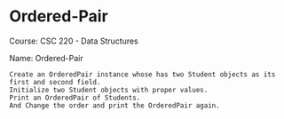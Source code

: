 # Ordered-Pair
Course: CSC 220 - Data Structures

Name: Ordered-Pair

    Create an OrderedPair instance whose has two Student objects as its first and second field. 
    Initialize two Student objects with proper values. 
    Print an OrderedPair of Students.
    And Change the order and print the OrderedPair again.
    
    
